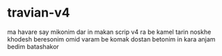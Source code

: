 travian-v4
==========
ma havare say mikonim dar in makan scrip v4 ra be kamel tarin noskhe khodesh beresonim 
omid varam be komak dostan betonim in kara anjam bedim
batashakor
